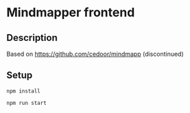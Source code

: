 # Mindmapper frontend

## Description

Based on https://github.com/cedoor/mindmapp (discontinued)

## Setup

```
npm install

npm run start
```